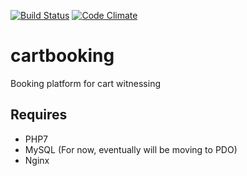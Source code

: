 [![Build Status](https://travis-ci.org/cartbooking/cartbooking.svg?branch=master)](https://travis-ci.org/cartbooking/cartbooking)
[![Code Climate](https://codeclimate.com/github/cartbooking/cartbooking.svg)](https://codeclimate.com/github/cartbooking/cartbooking)

# cartbooking
Booking platform for cart witnessing

## Requires

* PHP7
* MySQL (For now, eventually will be moving to PDO)
* Nginx
